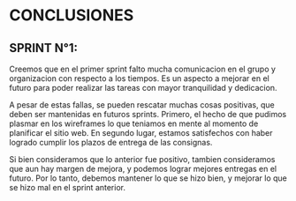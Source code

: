<h1> CONCLUSIONES </h1>

<h2> SPRINT N°1: </H2>

<p>

Creemos que en el primer sprint falto mucha comunicacion en el grupo y organizacion con respecto a los tiempos. Es un aspecto a mejorar en el futuro para poder realizar las tareas con mayor tranquilidad y dedicacion.

A pesar de estas fallas, se pueden rescatar muchas cosas positivas, que deben ser mantenidas en futuros sprints. Primero, el hecho de que pudimos plasmar en los wireframes lo que teniamos en mente al momento de planificar el sitio web. En segundo lugar, estamos satisfechos con haber logrado cumplir los plazos de entrega de las consignas.

Si bien consideramos que lo anterior fue positivo, tambien consideramos que aun hay margen de mejora, y podemos lograr mejores entregas en el futuro. Por lo tanto, debemos mantener lo que se hizo bien, y mejorar lo que se hizo mal en el sprint anterior.

</p>